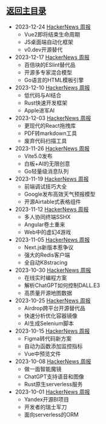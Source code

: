 ## [返回主目录](../README.md)

- 2023-12-24 [HackerNews 周报](2023Q4/2023-12-Hacker-News.md)
  - Vue2即将结束生命周期
  - JS桌面端自动化框架
  - v0.dev开源替代
- 2023-12-17 [HackerNews 周报](2023Q4/2023-12-Hacker-News.md)
  - 百倍块的ESlint替代品
  - 开源多专家混合模型
  - Go语言的HTML模板引擎
- 2023-12-10 [HackerNews 周报](2023Q4/2023-12-Hacker-News.md)
  - 低代码与AI结合
  - Rust快速开发框架
  - Apple进军AI
- 2023-12-03 [HackerNews 周报](2023Q4/2023-12-Hacker-News.md)
  - 更现代的React拖拽库
  - PDF转markdown工具
  - 废弃代码扫描工具
- 2023-11-26 [HackerNews 周报](2023Q4/2023-11-Hacker-News.md)
  - Vite5.0发布
  - 白板+AI的无限创意
  - Go轻量级消息队列
- 2023-11-19 [HackerNews 周报](2023Q4/2023-11-Hacker-News.md)
  - 前端调试技巧大全
  - Google发布高效天气预报模型
  - 开源Airtable式表格组件
- 2023-11-12 [HackerNews 周报](2023Q4/2023-11-Hacker-News.md)
  - 多人协同终端SSHX
  - Angular卷土重来
  - Web中的虚幻4游戏
- 2023-11-05 [HackerNews 周报](2023Q4/2023-11-Hacker-News.md)
  - Next.js新版本惹争议
  - 强大的Redis客户端
  - 全自动K8stracing
- 2023-10-30 [HackerNews 周报](2023Q4/2023-10-Hacker-News.md)
  - 在线实时编程方案
  - 解析ChatGPT如何控制DALL.E3
  - 高质量开源地图数据
- 2023-10-25 [HackerNews 周报](2023Q4/2023-10-Hacker-News.md)
  - Airdrop跨平台开源替代品
  - 快速分析优化容器镜像
  - AI生成Selenium脚本
- 2023-10-15 [HackerNews 周报](2023Q4/2023-10-Hacker-News.md)
  - Figma转代码新方案
  - 自动为函数添加监控指标
  - Vue中预览文件
- 2023-10-08 [HackerNews 周报](2023Q4/2023-10-Hacker-News.md)
  - 做一面智能魔镜
  - ChatGPT支持语音和图像
  - Rust原生serverless服务
- 2023-10-01 [HackerNews 周报](2023Q4/2023-10-Hacker-News.md)
  - Yandex开源BI项目
  - 开发者的瑞士军刀
  - 面向serverless的ORM
